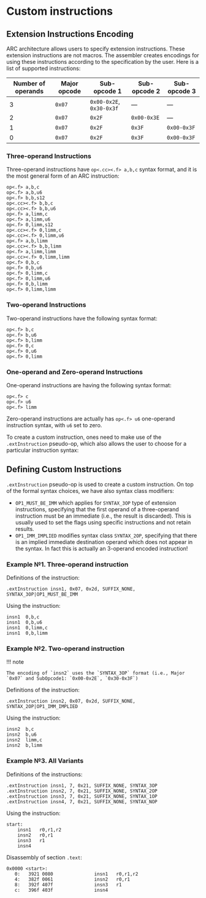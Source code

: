 # Custom instructions

## Extension Instructions Encoding

ARC architecture allows users to specify extension instructions. These extension instructions are not
macros. The assembler creates encodings for using these instructions according to the specification by the user.
Here is a list of supported instructions:

| Number of operands | Major opcode | Sub-opcode 1             | Sub-opcode 2 | Sub-opcode 3 |
|--------------------|--------------|--------------------------|--------------|--------------|
| 3                  | `0x07`       | `0x00-0x2E`, `0x30-0x3f` | —            | —            |
| 2                  | `0x07`       | `0x2F`                   | `0x00-0x3E`  | —            |
| 1                  | `0x07`       | `0x2F`                   | `0x3F`       | `0x00-0x3F`  |
| 0                  | `0x07`       | `0x2F`                   | `0x3F`       | `0x00-0x3F`  |

### Three-operand Instructions

Three-operand instructions have `op<.cc><.f> a,b,c` syntax format, and it is the most
general form of an ARC instruction:

```text
op<.f> a,b,c
op<.f> a,b,u6
op<.f> b,b,s12
op<.cc><.f> b,b,c
op<.cc><.f> b,b,u6
op<.f> a,limm,c
op<.f> a,limm,u6
op<.f> 0,limm,s12
op<.cc><.f> 0,limm,c
op<.cc><.f> 0,limm,u6
op<.f> a,b,limm
op<.cc><.f> b,b,limm
op<.f> a,limm,limm
op<.cc><.f> 0,limm,limm
op<.f> 0,b,c
op<.f> 0,b,u6
op<.f> 0,limm,c
op<.f> 0,limm,u6
op<.f> 0,b,limm
op<.f> 0,limm,limm
```

### Two-operand Instructions

Two-operand instructions have the following syntax format:

```text
op<.f> b,c
op<.f> b,u6
op<.f> b,limm
op<.f> 0,c
op<.f> 0,u6
op<.f> 0,limm
```

### One-operand and Zero-operand Instructions

One-operand instructions are having the following syntax format:

```text
op<.f> c
op<.f> u6
op<.f> limm
```

Zero-operand instructions are actually has `op<.f> u6` one-operand instruction syntax, with `u6` set to zero.

To create a custom instruction, ones need to make use of the `.extInstruction` pseudo-op, which
also allows the user to choose for a particular instruction syntax:

## Defining Custom Instructions

`.extInstruction` pseudo-op is used to create a custom instruction. On top of the formal syntax choices,
we have also syntax class modifiers:

* `OP1_MUST_BE_IMM` which applies for `SYNTAX_3OP` type of extension instructions, specifying that the first
  operand of a three-operand instruction must be an immediate (i.e., the result is discarded). This is
  usually used to set the flags using specific instructions and not retain results.
* `OP1_IMM_IMPLIED` modifies syntax class `SYNTAX_2OP`, specifying that there is an implied
  immediate destination operand which does not appear in the syntax. In fact this is actually
  an 3-operand encoded instruction!

### Example №1. Three-operand instruction

Definitions of the instruction:

```gas
.extInstruction insn1, 0x07, 0x2d, SUFFIX_NONE, SYNTAX_3OP|OP1_MUST_BE_IMM
```

Using the instruction:

```gas
insn1  0,b,c
insn1  0,b,u6
insn1  0,limm,c
insn1  0,b,limm
```

### Example №2. Two-operand instruction

!!! note

    The encoding of `insn2` uses the `SYNTAX_3OP` format (i.e., Major `0x07` and SubOpcode1: `0x00-0x2E`, `0x30-0x3F`)

Definitions of the instruction:

```gas
.extInstruction insn2, 0x07, 0x2d, SUFFIX_NONE, SYNTAX_2OP|OP1_IMM_IMPLIED
```

Using the instruction:

```gas
insn2  b,c
insn2  b,u6
insn2  limm,c
insn2  b,limm
```

### Example №3. All Variants

Definitions of the instructions:

```gas
.extInstruction insn1, 7, 0x21, SUFFIX_NONE, SYNTAX_3OP
.extInstruction insn2, 7, 0x21, SUFFIX_NONE, SYNTAX_2OP
.extInstruction insn3, 7, 0x21, SUFFIX_NONE, SYNTAX_1OP
.extInstruction insn4, 7, 0x21, SUFFIX_NONE, SYNTAX_NOP
```

Using the instruction:

```gas
start:
    insn1   r0,r1,r2
    insn2   r0,r1
    insn3   r1
    insn4
```

Disassembly of section `.text`:

```objdump
0x0000 <start>:
   0:   3921 0080               insn1   r0,r1,r2
   4:   382f 0061               insn2   r0,r1
   8:   392f 407f               insn3   r1
   c:   396f 403f               insn4
```
